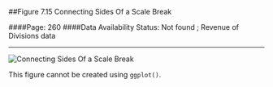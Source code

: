 ##Figure 7.15 Connecting Sides Of a Scale Break

####Page: 260
####Data Availability Status: Not found ; Revenue of Divisions data
***
![`Connecting Sides Of a Scale Break`](fig07-15_connecting-sides-of-a-scale-break.png)

This figure cannot be created using `ggplot()`.

